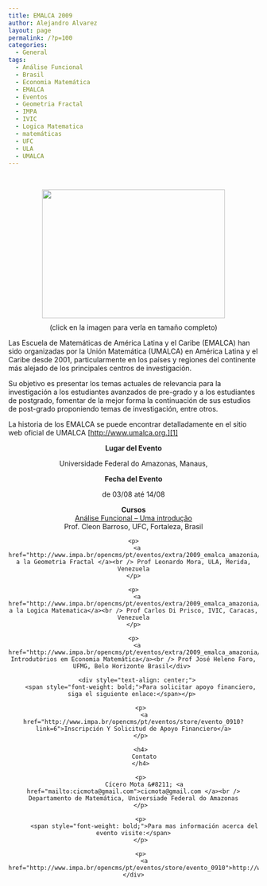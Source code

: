 ```yaml
---
title: EMALCA 2009
author: Alejandro Alvarez
layout: page
permalink: /?p=100
categories:
  - General
tags:
  - Análise Funcional
  - Brasil
  - Economia Matemática
  - EMALCA
  - Eventos
  - Geometria Fractal
  - IMPA
  - IVIC
  - Logica Matematica
  - matemáticas
  - UFC
  - ULA
  - UMALCA
---
```

<a href="http://www.impa.br/opencms/pt/eventos/imagens/2009_emalca_grd.jpg" onblur="try {parent.deselectBloggerImageGracefully();} catch(e) {}"><br /> </a>

<div style="text-align: center;">
  <a href="http://www.impa.br/opencms/pt/eventos/imagens/2009_emalca_grd.jpg" onblur="try {parent.deselectBloggerImageGracefully();} catch(e) {}"><img style="margin: 0px auto 10px; display: block; text-align: center; cursor: pointer; width: 368px; height: 259px;" src="http://www.impa.br/opencms/pt/eventos/imagens/2009_emalca_grd.jpg" border="0" alt="" /></a>(click en la imagen para verla en tamaño completo)
</div>

Las Escuela de Matemáticas de América Latina y el Caribe (EMALCA) han sido organizadas por la Unión Matemática (UMALCA) en América Latina y el Caribe desde 2001, particularmente en los países y regiones del continente más alejado de los principales centros de investigación.

Su objetivo es presentar los temas actuales de relevancia para la investigación a los estudiantes avanzados de pre-grado y a los estudiantes de postgrado, fomentar de la mejor forma la continuación de sus estudios de post-grado proponiendo temas de investigación, entre otros.

La historia de los EMALCA se puede encontrar detalladamente en el sitio web oficial de UMALCA [http://www.umalca.org.][1]

<p style="font-weight: bold; text-align: center;">
  Lugar del Evento
</p>

<p style="text-align: center;">
  Universidade Federal do Amazonas, Manaus,
</p>

<p style="text-align: center;">
  <span style="font-weight: bold;">Fecha del Evento</span>
</p>

<p style="text-align: center;">
  de 03/08 até 14/08
</p>

<p style="text-align: center;">
  <div style="text-align: center;">
    <span style="font-weight: bold;">Cursos</span>
  </div>
  
  <div style="text-align: center;">
    <a href="http://www.impa.br/opencms/pt/eventos/extra/2009_emalca_amazonia/attach/cleon_barroso.pdf">Análise Funcional &#8211; Uma introdução</a><br /> Prof. Cleon Barroso, UFC, Fortaleza, Brasil</p> 
    
    <p>
      <a href="http://www.impa.br/opencms/pt/eventos/extra/2009_emalca_amazonia/attach/leonardo_mora.pdf">Introducción a la Geometria Fractal </a><br /> Prof Leonardo Mora, ULA, Merida, Venezuela
    </p>
    
    <p>
      <a href="http://www.impa.br/opencms/pt/eventos/extra/2009_emalca_amazonia/attach/carlos_di_prisco.pdf">Introducción a la Logica Matematica</a><br /> Prof Carlos Di Prisco, IVIC, Caracas, Venezuela
    </p>
    
    <p>
      <a href="http://www.impa.br/opencms/pt/eventos/extra/2009_emalca_amazonia/attach/heleno_faro.pdf">Tópicos Introdutórios em Economia Matemática</a><br /> Prof José Heleno Faro, UFMG, Belo Horizonte Brasil</div> 
      
      <div style="text-align: center;">
        <span style="font-weight: bold;">Para solicitar apoyo financiero, siga el siguiente enlace:</span></p> 
        
        <p>
          <a href="http://www.impa.br/opencms/pt/eventos/store/evento_0910?link=6">Inscripción Y Solicitud de Apoyo Financiero</a>
        </p>
        
        <h4>
          Contato
        </h4>
        
        <p>
          Cícero Mota &#8211; <a href="mailto:cicmota@gmail.com">cicmota@gmail.com </a><br /> Departamento de Matemática, Universiade Federal do Amazonas
        </p>
        
        <p>
          <span style="font-weight: bold;">Para mas información acerca del evento visite:</span>
        </p>
        
        <p>
          <a href="http://www.impa.br/opencms/pt/eventos/store/evento_0910">http://www.impa.br/opencms/pt/eventos/store/evento_0910</a></div>

 [1]: http://www.umalca.org/
